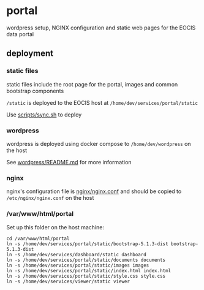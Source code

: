 # portal

wordpress setup, NGINX configuration and static web pages for the EOCIS data portal

## deployment 

### static files

static files include the root page for the portal, images and common bootstrap components

`/static` is deployed to the EOCIS host at `/home/dev/services/portal/static`

Use [scripts/sync.sh](scripts/sync.sh) to deploy

### wordpress 

wordpress is deployed using docker compose to `/home/dev/wordpress` on the host

See [wordpress/README.md](wordpress/README.md) for more information

### nginx

nginx's configuration file is [nginx/nginx.conf](nginx/nginx.conf) and should be copied to `/etc/nginx/nginx.conf` on the host

### /var/www/html/portal

Set up this folder on the host machine:

```
cd /var/www/html/portal
ln -s /home/dev/services/portal/static/bootstrap-5.1.3-dist bootstrap-5.1.3-dist
ln -s /home/dev/services/dashboard/static dashboard
ln -s /home/dev/services/portal/static/documents documents
ln -s /home/dev/services/portal/static/images images
ln -s /home/dev/services/portal/static/index.html index.html
ln -s /home/dev/services/portal/static/style.css style.css
ln -s /home/dev/services/viewer/static viewer
```